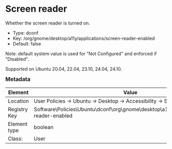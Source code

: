 # Screen reader

Whether the screen reader is turned on.

- Type: dconf
- Key: /org/gnome/desktop/a11y/applications/screen-reader-enabled
- Default: false

Note: default system value is used for "Not Configured" and enforced if "Disabled".

Supported on Ubuntu 20.04, 22.04, 23.10, 24.04, 24.10.



<span style="font-size: larger;">**Metadata**</span>

| Element      | Value            |
| ---          | ---              |
| Location     | User Policies -> Ubuntu -> Desktop -> Accessibility -> Screen reader    |
| Registry Key | Software\Policies\Ubuntu\dconf\org\gnome\desktop\a11y\applications\screen-reader-enabled         |
| Element type | boolean |
| Class:       | User       |
